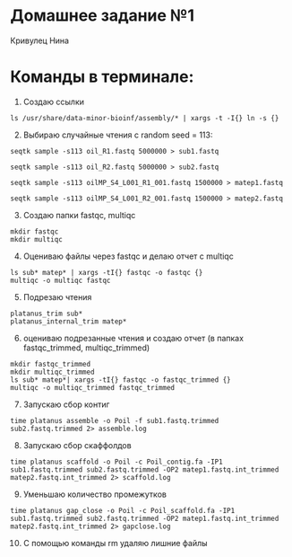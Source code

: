 # Домашнее задание №1
Кривулец Нина 

# Команды в терминале:

1. Создаю ссылки
```
ls /usr/share/data-minor-bioinf/assembly/* | xargs -t -I{} ln -s {}
```

2. Выбираю случайные чтения c random seed = 113:
```
seqtk sample -s113 oil_R1.fastq 5000000 > sub1.fastq

seqtk sample -s113 oil_R2.fastq 5000000 > sub2.fastq

seqtk sample -s113 oilMP_S4_L001_R1_001.fastq 1500000 > matep1.fastq

seqtk sample -s113 oilMP_S4_L001_R2_001.fastq 1500000 > matep2.fastq
```
3. Создаю папки fastqc, multiqc
```
mkdir fastqc
mkdir multiqc
```
4. Оцениваю файлы через fastqc и делаю отчет с multiqc
```
ls sub* matep* | xargs -tI{} fastqc -o fastqc {}
multiqc -o multiqc fastqc
```
5. Подрезаю чтения
```
platanus_trim sub*
platanus_internal_trim matep*   
```
6. оцениваю подрезанные чтения и создаю отчет (в папках fastqc_trimmed, multiqc_trimmed) 
```
mkdir fastqc_trimmed
mkdir multiqc_trimmed
ls sub* matep*| xargs -tI{} fastqc -o fastqc_trimmed {}
multiqc -o multiqc_trimmed fastqc_trimmed
```
7. Запускаю сбор контиг
```
time platanus assemble -o Poil -f sub1.fastq.trimmed sub2.fastq.trimmed 2> assemble.log   
```
8. Запускаю сбор скаффолдов
```
time platanus scaffold -o Poil -c Poil_contig.fa -IP1 sub1.fastq.trimmed sub2.fastq.trimmed -OP2 matep1.fastq.int_trimmed matep2.fastq.int_trimmed 2> scaffold.log
```
9. Уменьшаю количество промежутков
```
time platanus gap_close -o Poil -c Poil_scaffold.fa -IP1 sub1.fastq.trimmed sub2.fastq.trimmed -OP2 matep1.fastq.int_trimmed matep2.fastq.int_trimmed 2> gapclose.log
```
10. С помощью команды rm удаляю лишние файлы
   
